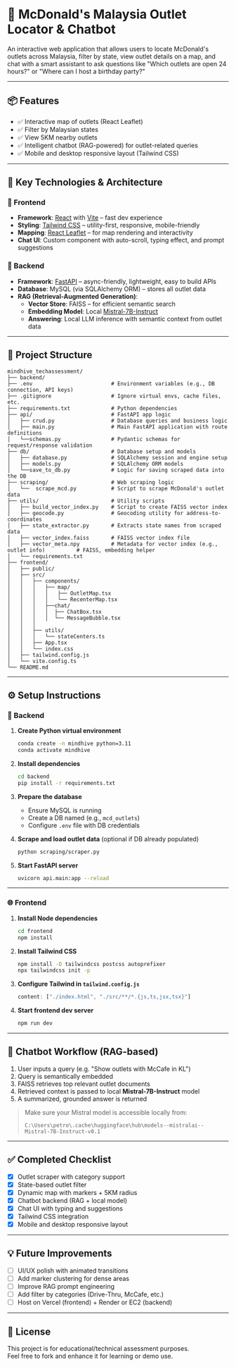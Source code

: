 # 🍔 McDonald's Malaysia Outlet Locator & Chatbot

An interactive web application that allows users to locate McDonald's outlets across Malaysia, filter by state, view outlet details on a map, and chat with a smart assistant to ask questions like "Which outlets are open 24 hours?" or "Where can I host a birthday party?"

---

## 📦 Features

- ✅ Interactive map of outlets (React Leaflet)
- ✅ Filter by Malaysian states
- ✅ View 5KM nearby outlets
- ✅ Intelligent chatbot (RAG-powered) for outlet-related queries
- ✅ Mobile and desktop responsive layout (Tailwind CSS)

---

## 🧠 Key Technologies & Architecture

### 🔧 Frontend
- **Framework**: [React](https://reactjs.org/) with [Vite](https://vitejs.dev/) – fast dev experience
- **Styling**: [Tailwind CSS](https://tailwindcss.com/) – utility-first, responsive, mobile-friendly
- **Mapping**: [React Leaflet](https://react-leaflet.js.org/) – for map rendering and interactivity
- **Chat UI**: Custom component with auto-scroll, typing effect, and prompt suggestions

### 🧠 Backend
- **Framework**: [FastAPI](https://fastapi.tiangolo.com/) – async-friendly, lightweight, easy to build APIs
- **Database**: MySQL (via SQLAlchemy ORM) – stores all outlet data
- **RAG (Retrieval-Augmented Generation)**:
  - **Vector Store**: FAISS – for efficient semantic search
  - **Embedding Model**: Local [Mistral-7B-Instruct](https://huggingface.co/mistralai/Mistral-7B-Instruct-v0.1)
  - **Answering**: Local LLM inference with semantic context from outlet data

---

## 📁 Project Structure

```
mindhive_techassessment/
├── backend/
├── .env                         # Environment variables (e.g., DB connection, API keys)
├── .gitignore                   # Ignore virtual envs, cache files, etc.
├── requirements.txt             # Python dependencies
├── api/                         # FastAPI app logic
│   ├── crud.py                  # Database queries and business logic
│   ├── main.py                  # Main FastAPI application with route definitions
│   └──schemas.py                # Pydantic schemas for request/response validation
├── db/                          # Database setup and models
│   ├── database.py              # SQLAlchemy session and engine setup
│   ├── models.py                # SQLAlchemy ORM models
│   └──save_to_db.py             # Logic for saving scraped data into the DB
├── scraping/                    # Web scraping logic
│   └──  scrape_mcd.py           # Script to scrape McDonald's outlet data
├── utils/                       # Utility scripts
│   ├── build_vector_index.py    # Script to create FAISS vector index
│   ├── geocode.py               # Geocoding utility for address-to-coordinates
│   ├── state_extractor.py       # Extracts state names from scraped data
│   ├── vector_index.faiss       # FAISS vector index file
│   ├── vector_meta.npy          # Metadata for vector index (e.g., outlet info)          # FAISS, embedding helper
│   └── requirements.txt
├── frontend/
│   ├── public/
│   ├── src/
│   │   ├── components/
│   │   │   ├── map/
│   │   │   │   ├── OutletMap.tsx
│   │   │   │   └── RecenterMap.tsx   
│   │   │   ├──chat/
│   │   │   │  ├── ChatBox.tsx
│   │   │   │  └── MessageBubble.tsx
│   │   │   
│   │   ├── utils/
│   │   │   └── stateCenters.ts
│   │   ├── App.tsx
│   │   └── index.css
│   ├── tailwind.config.js
│   └── vite.config.ts
└── README.md
```

---

## ⚙️ Setup Instructions

### 🔧 Backend

1. **Create Python virtual environment**  
   ```bash
   conda create -n mindhive python=3.11
   conda activate mindhive
   ```

2. **Install dependencies**  
   ```bash
   cd backend
   pip install -r requirements.txt
   ```

3. **Prepare the database**
   - Ensure MySQL is running
   - Create a DB named (e.g., `mcd_outlets`)
   - Configure `.env` file with DB credentials

4. **Scrape and load outlet data** (optional if DB already populated)  
   ```bash
   python scraping/scraper.py
   ```

5. **Start FastAPI server**  
   ```bash
   uvicorn api.main:app --reload
   ```

---

### 🌐 Frontend

1. **Install Node dependencies**  
   ```bash
   cd frontend
   npm install
   ```

2. **Install Tailwind CSS**  
   ```bash
   npm install -D tailwindcss postcss autoprefixer
   npx tailwindcss init -p
   ```

3. **Configure Tailwind in `tailwind.config.js`**  
   ```js
   content: ["./index.html", "./src/**/*.{js,ts,jsx,tsx}"]
   ```

4. **Start frontend dev server**  
   ```bash
   npm run dev
   ```

---

## 🤖 Chatbot Workflow (RAG-based)

1. User inputs a query (e.g. "Show outlets with McCafe in KL")
2. Query is semantically embedded
3. FAISS retrieves top relevant outlet documents
4. Retrieved context is passed to local **Mistral-7B-Instruct** model
5. A summarized, grounded answer is returned

> Make sure your Mistral model is accessible locally from:
> ```
> C:\Users\petro\.cache\huggingface\hub\models--mistralai--Mistral-7B-Instruct-v0.1
> ```

---

## ✅ Completed Checklist

- [x] Outlet scraper with category support
- [x] State-based outlet filter
- [x] Dynamic map with markers + 5KM radius
- [x] Chatbot backend (RAG + local model)
- [x] Chat UI with typing and suggestions
- [x] Tailwind CSS integration
- [x] Mobile and desktop responsive layout

---

## 💡 Future Improvements

- [ ] UI/UX polish with animated transitions
- [ ] Add marker clustering for dense areas
- [ ] Improve RAG prompt engineering
- [ ] Add filter by categories (Drive-Thru, McCafe, etc.)
- [ ] Host on Vercel (frontend) + Render or EC2 (backend)

---

## 📜 License

This project is for educational/technical assessment purposes.  
Feel free to fork and enhance it for learning or demo use.